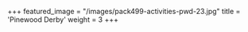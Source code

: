 +++
featured_image = "/images/pack499-activities-pwd-23.jpg"
title = 'Pinewood Derby'
weight = 3
+++
